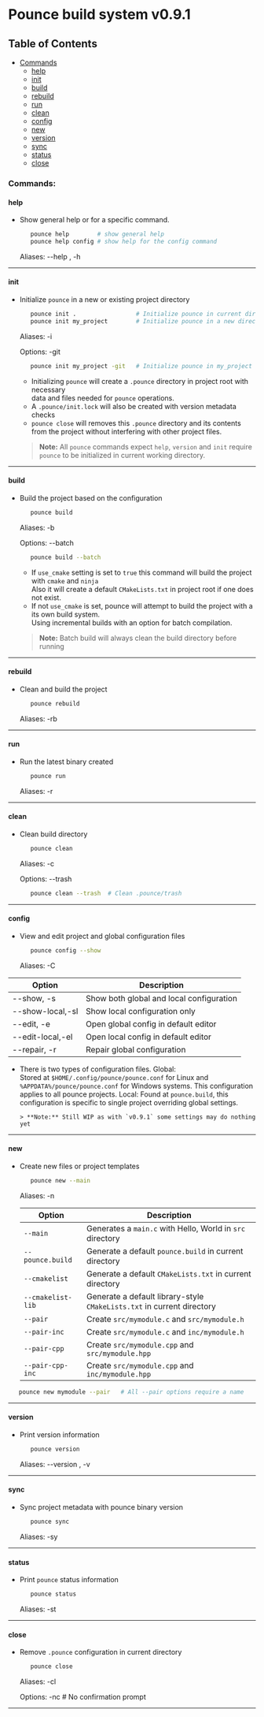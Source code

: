 # Pounce build system v0.9.1

## Table of Contents
- [Commands](#commands)
  - [help](#help)
  - [init](#init)
  - [build](#build)
  - [rebuild](#rebuild)
  - [run](#run)
  - [clean](#clean)
  - [config](#config)
  - [new](#new)
  - [version](#version)
  - [sync](#sync)
  - [status](#status)
  - [close](#close)

### Commands:

#### help
- Show general help or for a specific command.  
  ```bash
     pounce help        # show general help 
     pounce help config # show help for the config command   
  ```
  Aliases: --help , -h  

---

#### init 
- Initialize `pounce` in a new or existing project directory  
  ```bash 
     pounce init .                 # Initialize pounce in current directory 
     pounce init my_project        # Initialize pounce in a new directory named `my_project`
  ```
  Aliases: -i  

  Options: -git                  
  ```bash
     pounce init my_project -git   # Initialize pounce in my_project with Git repository  
  ```

  - Initializing `pounce` will create a `.pounce` directory in project root with necessary  
    data and files needed for `pounce` operations.  
  - A `.pounce/init.lock` will also be created with version metadata checks
  - `pounce close` will removes this `.pounce` directory and its contents from the project 
     without interfering with other project files.   

  > **Note:** All `pounce` commands expect `help`, `version` and `init`
    require `pounce` to be  initialized in current working directory.

---

#### build 
- Build the project based on the configuration   
  ```bash
     pounce build
  ```
  Aliases: -b  
  
  Options: --batch
  ```bash
     pounce build --batch  
  ```

  - If `use_cmake` setting is set to `true` this command will build the project with `cmake` and `ninja`   
    Also it will create a default `CMakeLists.txt` in project root if one does not exist.  
  - If not `use_cmake` is set, pounce will attempt to build the project with a its own build system.  
    Using incremental builds with an option for batch compilation.   
  
  > **Note:** Batch build will always clean the build directory before running  

---

#### rebuild 
- Clean and build the project  
  ```bash 
     pounce rebuild
  ```

  Aliases: -rb

--- 

#### run 
- Run the latest binary created  
  ```bash
     pounce run
  ```

  Aliases: -r

--- 

#### clean 
- Clean build directory  
  ```bash
     pounce clean
  ```

  Aliases: -c

  Options: --trash
  ```bash 
     pounce clean --trash  # Clean .pounce/trash 
  ```

--- 

#### config 
- View and edit project and global configuration files   
  ```bash
     pounce config --show  
  ```
  Aliases: -C 


| Option          | Description                                      |
|-----------------|--------------------------------------------------|
| --show, -s      | Show both global and local configuration        |
| --show-local,-sl| Show local configuration only                    |
| --edit, -e      | Open global config in default editor            |
| --edit-local,-el| Open local config in default editor             |
| --repair, -r    | Repair global configuration                     |


  - There is two types of configuration files.
        Global:  
           Stored at `$HOME/.config/pounce/pounce.conf` for Linux and 
           `%APPDATA%/pounce/pounce.conf` for Windows systems. 
           This configuration applies to all pounce projects. 
        Local: 
           Found at `pounce.build`, this configuration is specific to single project 
           overriding global settings. 

        > **Note:** Still WIP as with `v0.9.1` some settings may do nothing yet

---

#### new 
- Create new files or project templates  
  ```bash 
     pounce new --main
  ```
  Aliases: -n 

	| Option            | Description                                           |
	|------------------|-------------------------------------------------------|
	| `--main`          | Generates a `main.c` with Hello, World in `src` directory |
	| `--pounce.build`  | Generate a default `pounce.build` in current directory |
	| `--cmakelist`     | Generate a default `CMakeLists.txt` in current directory |
	| `--cmakelist-lib` | Generate a default library-style `CMakeLists.txt` in current directory |
	| `--pair`          | Create `src/mymodule.c` and `src/mymodule.h`        |
	| `--pair-inc`      | Create `src/mymodule.c` and `inc/mymodule.h`        |
	| `--pair-cpp`      | Create `src/mymodule.cpp` and `src/mymodule.hpp`    |
	| `--pair-cpp-inc`  | Create `src/mymodule.cpp` and `inc/mymodule.hpp`    |


 ```bash
    pounce new mymodule --pair   # All --pair options require a name 
 ``` 

---

#### version 
- Print version information  
  ```bash 
     pounce version
  ``` 
  Aliases: --version , -v

---

#### sync 
- Sync project metadata with pounce binary version
  ```bash 
     pounce sync
  ``` 
  Aliases: -sy

---

#### status 
- Print `pounce` status information 
  ```bash 
     pounce status
  ``` 
  Aliases: -st

---

#### close
- Remove `.pounce` configuration in current directory 
  ```bash 
     pounce close
  ``` 
  Aliases: -cl

  Options: -nc    # No confirmation prompt

---

